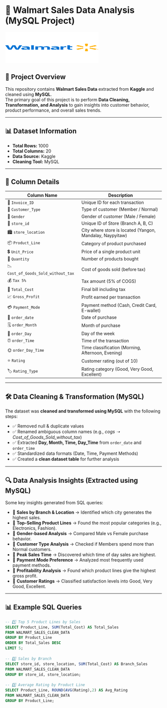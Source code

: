 # 🛒 Walmart Sales Data Analysis (MySQL Project)

<p align="Left">
  <img src="https://github.com/KunalShukla1/Walmart-Sales-Data-Analysis/blob/main/Walmart.png?raw=true" alt="Walmart Logo" height = "100" width="300">
</p>


## 📌 Project Overview
This repository contains **Walmart Sales Data** extracted from **Kaggle** and cleaned using **MySQL**.  
The primary goal of this project is to perform **Data Cleaning, Transformation, and Analysis** to gain insights into customer behavior, product performance, and overall sales trends.

---

## 📊 Dataset Information

- **Total Rows:** 1000  
- **Total Columns:** 20  
- **Data Source:** Kaggle  
- **Cleaning Tool:** MySQL  

---

## 📂 Column Details

| Column Name | Description |
|-------------|-------------|
| 🧾 `Invoice_ID` | Unique ID for each transaction |
| 👥 `Customer_Type` | Type of customer (Member / Normal) |
| 🚻 `Gender` | Gender of customer (Male / Female) |
| 🏬 `store_id` | Unique ID of Store (Branch A, B, C) |
| 🏙️ `store_location` | City where store is located (Yangon, Mandalay, Naypyitaw) |
| 📦 `Product_Line` | Category of product purchased |
| 💲 `Unit_Price` | Price of a single product unit |
| 🔢 `Quantity` | Number of products bought |
| 📉 `Cost_of_Goods_Sold_without_tax` | Cost of goods sold (before tax) |
| 💰 `Tax 5%` | Tax amount (5% of COGS) |
| 🧾 `Total_Cost` | Final bill including tax |
| 📈 `Gross_Profit` | Profit earned per transaction |
| 💳 `Payment_Mode` | Payment method (Cash, Credit Card, E-wallet) |
| 📅 `order_date` | Date of purchase |
| 🗓️ `order_Month` | Month of purchase |
| 📆 `order_Day` | Day of the week |
| ⏰ `order_Time` | Time of the transaction |
| 🌞 `order_Day_Time` | Time classification (Morning, Afternoon, Evening) |
| ⭐ `Rating` | Customer rating (out of 10) |
| 🏷️ `Rating_Type` | Rating category (Good, Very Good, Excellent) |

---

## 🛠️ Data Cleaning & Transformation (MySQL)

The dataset was **cleaned and transformed using MySQL** with the following steps:

- ✅ Removed null & duplicate values  
- ✅ Renamed ambiguous column names (e.g., *cogs ➝ Cost_of_Goods_Sold_without_tax*)  
- ✅ Extracted **Day, Month, Time, Day_Time** from `order_date` and `order_time`  
- ✅ Standardized data formats (Date, Time, Payment Methods)  
- ✅ Created a **clean dataset table** for further analysis  

---

## 🔍 Data Analysis Insights (Extracted using MySQL)

Some key insights generated from SQL queries:

- 📌 **Sales by Branch & Location** → Identified which city generates the highest sales.  
- 📌 **Top-Selling Product Lines** → Found the most popular categories (e.g., Electronics, Fashion).  
- 📌 **Gender-based Analysis** → Compared Male vs Female purchase behavior.  
- 📌 **Customer Type Analysis** → Checked if Members spend more than Normal customers.  
- 📌 **Peak Sales Time** → Discovered which time of day sales are highest.  
- 📌 **Payment Mode Preference** → Analyzed most frequently used payment methods.  
- 📌 **Profitability Analysis** → Found which product lines give the highest gross profit.  
- 📌 **Customer Ratings** → Classified satisfaction levels into Good, Very Good, Excellent.  

---

## 📊 Example SQL Queries

```sql
-- 1️⃣ Top 5 Product Lines by Sales
SELECT Product_Line, SUM(Total_Cost) AS Total_Sales
FROM WALMART_SALES_CLEAN_DATA
GROUP BY Product_Line
ORDER BY Total_Sales DESC
LIMIT 5;

-- 2️⃣ Sales by Branch
SELECT store_id, store_location, SUM(Total_Cost) AS Branch_Sales
FROM WALMART_SALES_CLEAN_DATA
GROUP BY store_id, store_location;

-- 3️⃣ Average Rating by Product Line
SELECT Product_Line, ROUND(AVG(Rating),2) AS Avg_Rating
FROM WALMART_SALES_CLEAN_DATA
GROUP BY Product_Line;
